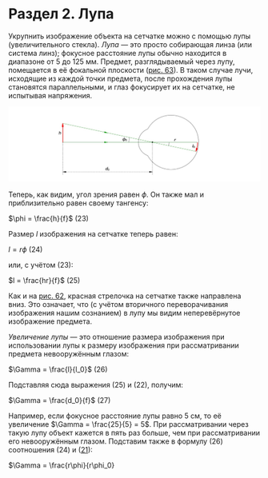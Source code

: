 # Раздел 2. Лупа
Укрупнить изображение объекта на сетчатке можно с помощью лупы (увеличительного стекла). _Лупа_ — это просто собирающая линза (или система линз); фокусное расстояние лупы обычно находится в диапазоне от 5 до 125 мм. Предмет, разглядываемый через лупу, помещается в её фокальной плоскости ([рис. 63](/image/Рисунок63.jpg)). В таком случае лучи, исходящие из каждой точки предмета, после прохождения лупы становятся параллельными, и глаз фокусирует их на сетчатке, не испытывая напряжения.

![Рассматривание предмета через лупу](/image/Рисунок62.jpg)

Теперь, как видим, угол зрения равен $\phi$. Он также мал и приблизительно равен своему тангенсу:

$\phi = \frac{h}{f}$ (23)

Размер $l$ изображения на сетчатке теперь равен:

$l = r \phi$ (24)

или, с учётом (23):

$l = \frac{hr}{f}$ (25)

Как и на [рис. 62](/image/Рисунок63.jpg), красная стрелочка на сетчатке также направлена вниз. Это означает, что (с учётом вторичного переворачивания изображения нашим сознанием) в лупу мы видим неперевёрнутое изображение предмета.

_Увеличение лупы_ — это отношение размера изображения при использовании лупы к размеру изображения при рассматривании предмета невооружённым глазом:

$\Gamma = \frac{l}{l_0}$ (26)

Подставляя сюда выражения (25) и (22), получим:

$\Gamma = \frac{d_0}{f}$ (27)

Например, если фокусное расстояние лупы равно 5 см, то её увеличение $\Gamma = \frac{25}{5} = 5$. При рассматривании через такую лупу объект кажется в пять раз больше, чем при рассматривании его невооружённым глазом. Подставим также в формулу (26) соотношения (24) и ([21](/Оптические%20приборы/Невооружённый%20глаз.md)):

$\Gamma = \frac{r\phi}{r\phi_0}
